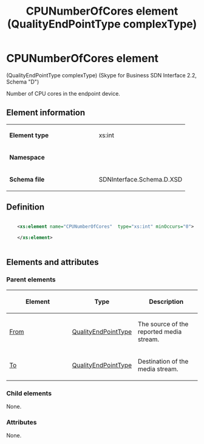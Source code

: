 ﻿---
title: CPUNumberOfCores element (QualityEndPointType complexType) 
TOCTitle: CPUNumberOfCores element
ms:assetid: 8930bef5-423b-f217-51e5-3b8d86f21e63
ms:mtpsurl: https://msdn.microsoft.com/en-us/library/Mt149463(v=office.16)
ms:contentKeyID: 65855410
ms.date: 08/24/2015
mtps_version: v=office.16
dev_langs:
- xml
---

# CPUNumberOfCores element 

(QualityEndPointType complexType) (Skype for Business SDN Interface 2.2, Schema "D")

Number of CPU cores in the endpoint device. 

## Element information

<table>
<colgroup>
<col style="width: 50%" />
<col style="width: 50%" />
</colgroup>
<tbody>
<tr class="odd">
<td><p><strong>Element type</strong></p></td>
<td><p>xs:int</p></td>
</tr>
<tr class="even">
<td><p><strong>Namespace</strong></p></td>
<td><p></p></td>
</tr>
<tr class="odd">
<td><p><strong>Schema file</strong></p></td>
<td><p>SDNInterface.Schema.D.XSD</p></td>
</tr>
</tbody>
</table>


## Definition

```xml

    <xs:element name="CPUNumberOfCores"  type="xs:int" minOccurs="0">
    
    </xs:element>
  
```

## Elements and attributes

### Parent elements

<table>
<colgroup>
<col style="width: 33%" />
<col style="width: 33%" />
<col style="width: 33%" />
</colgroup>
<thead>
<tr class="header">
<th><p>Element</p></th>
<th><p>Type</p></th>
<th><p>Description</p></th>
</tr>
</thead>
<tbody>
<tr class="odd">
<td><p><a href="from-element-qualitytype-complextype-skype-for-business-sdn-interface-2-2-schema-d.md">From</a></p></td>
<td><p><a href="qualityendpointtype-complextype-skype-for-business-sdn-interface-2-2-schema-d.md">QualityEndPointType</a></p></td>
<td><p>The source of the reported media stream.</p></td>
</tr>
<tr class="even">
<td><p><a href="to-element-qualitytype-complextype-skype-for-business-sdn-interface-2-2-schema-d.md">To</a></p></td>
<td><p><a href="qualityendpointtype-complextype-skype-for-business-sdn-interface-2-2-schema-d.md">QualityEndPointType</a></p></td>
<td><p>Destination of the media stream.</p></td>
</tr>
</tbody>
</table>


### Child elements

None.

### Attributes

None.

